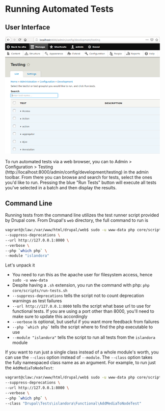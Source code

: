 # Running Automated Tests
 
## User Interface

![Running tests from the user interface](../assets/tests_ui.png)

To run automated tests via a web browser, you can to Admin > Configuration > Testing 
(http://localhost:8000/admin/config/development/testing) in the admin toolbar.  From 
there you can browse and search for tests, select the ones you'd like to run.  Pressing
the blue "Run Tests" button will execute all tests you've selected in a batch and then
display the results.

## Command Line

Running tests from the command line utilizes the test runner script provided by Drupal core.
From Drupal's `web` directory, the full command to run is

```bash
vagrant@claw:/var/www/html/drupal/web$ sudo -u www-data php core/scripts/run-tests.sh \
--suppress-deprecations \
--url http://127.0.0.1:8000 \
--verbose \
--php `which php` \
--module "islandora"
```

Let's unpack it
- You need to run this as the apache user for filesystem access, hence `sudo -u www-data`
- Despite having a `.sh` extension, you run the command with php: `php core/scripts/run-tests.sh`
- `--suppress-deprecations` tells the script not to count deprecation warnings as test failures
- `--url http://127.0.0.1:8000` tells the script what base url to use for functional tests.  If you are using a port other than 8000, you'll need to make sure to update this accordingly
- `--verbose` is optional, but useful if you want more feedback from failures
- ``` --php `which php` ``` tells the script where to find the php executable to use
- `--module "islandora"` tells the script to run all tests from the `islandora` module

If you want to run just a single class instead of a whole module's worth, you can use the `--class` option instead of `--module`.  The `--class` option takes the fully namespaced class name as an argument.  For example, to run just the `AddMediaToNodeTest`:

```bash
vagrant@claw:/var/www/html/drupal/web$ sudo -u www-data php core/scripts/run-tests.sh \
--suppress-deprecations \
--url http://127.0.0.1:8000 \
--verbose \
--php `which php` \
--class "Drupal\Tests\islandora\Functional\AddMediaToNodeTest"
```
